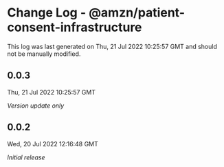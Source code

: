 # Change Log - @amzn/patient-consent-infrastructure

This log was last generated on Thu, 21 Jul 2022 10:25:57 GMT and should not be manually modified.

## 0.0.3
Thu, 21 Jul 2022 10:25:57 GMT

_Version update only_

## 0.0.2
Wed, 20 Jul 2022 12:16:48 GMT

_Initial release_

